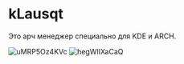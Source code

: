 # kLausqt
Это арч менеджер специально для KDE и ARCH.

![uMRP5Oz4KVc](https://github.com/dmaliog/kLausqt/assets/115931219/0307a283-d1ed-42e2-ac50-ec31f52057b1)
![hegWIIXaCaQ](https://github.com/dmaliog/kLausqt/assets/115931219/9b91598a-b4e7-4bf5-b15c-c1fa75786acb)
